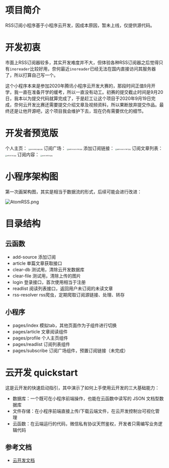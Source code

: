 # 项目简介

RSS订阅小程序基于小程序云开发，因成本原因，暂未上线，仅提供源代码。

# 开发初衷

市面上RSS订阅器较多，其实开发难度并不大，但体验各种RSS订阅器之后觉得只有`inoreader`比较好用，奈何最近`inoreader`已经无法在国内直接访问其服务器了，所以打算自己写一个。

这个小程序本来是参加2020年腾讯小程序云开发大赛的，那段时间正值9月开学，我一直在准备开学的缓考，所以一直没有动工。初赛的提交截止时间是9月20日，我本以为提交代码就算完成了，于是赶工让这个项目于2020年9月19日完成，奈何云开发比赛还需要提交介绍文章及视频资料，所以果断放弃提交作品。最终还是让他开源吧，这个项目我会维护下去，现在仍有需要优化的细节。

# 开发者预览版

个人主页： 
<img src="https://i.loli.net/2020/11/04/yUHsqLY9kVntIz5.jpg" alt="personal page.jpg" style="zoom: 33%;" /> 
订阅广场： 
<img src="https://i.loli.net/2020/11/04/scV32UdEyYuANFi.jpg" alt="add srource link.jpg" style="zoom:33%;" /> 
添加订阅链接： 
<img src="https://i.loli.net/2020/11/04/PyjoKDvAhB7ZEkH.jpg" alt="add source link1.jpg" style="zoom:33%;" /> 
订阅文章列表： 
<img src="https://i.loli.net/2020/11/04/6T3K4ciajEFzxqV.jpg" alt="article list.jpg" style="zoom:33%;" /> 
订阅内容： 
<img src="https://i.loli.net/2020/11/04/1J8BuLDIzNZfkld.jpg" alt="post article.jpg" style="zoom:33%;" /> 

# 小程序架构图

第一次画架构图，其实是相当于数据流的形式，后续可能会进行改进：

![AtomRSS.png](https://i.loli.net/2020/11/04/6slVxY1aACMK8jp.png)

# 目录结构

## 云函数

- add-source
添加订阅
- article
单篇文章获取接口
- clear-db
测试用，清除云开发数据库
- clear-file
测试用，清除上传的图片
- login
登录接口，首次使用相当于注册
- readlist
阅读列表接口，返回用户未订阅的未读文章
- rss-resolver
rss爬虫，定期爬取订阅源链接、处理、转存

## 小程序

- pages/index
模拟tab，其他页面作为子组件进行切换
- pages/article
文章阅读组件
- pages/profile
个人主页组件
- pages/readlist
订阅列表组件
- pages/subscribe
订阅广场组件，预置订阅链接（未完成）

# 云开发 quickstart

这是云开发的快速启动指引，其中演示了如何上手使用云开发的三大基础能力：

- 数据库：一个既可在小程序前端操作，也能在云函数中读写的 JSON 文档型数据库
- 文件存储：在小程序前端直接上传/下载云端文件，在云开发控制台可视化管理
- 云函数：在云端运行的代码，微信私有协议天然鉴权，开发者只需编写业务逻辑代码

## 参考文档

- [云开发文档](https://developers.weixin.qq.com/miniprogram/dev/wxcloud/basis/getting-started.html)

